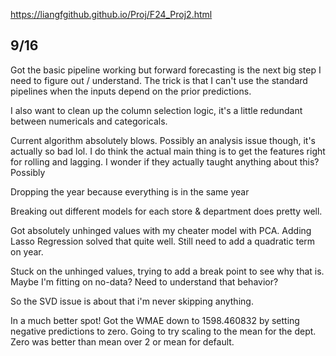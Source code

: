 https://liangfgithub.github.io/Proj/F24_Proj2.html



## 9/16
Got the basic pipeline working but forward forecasting is the next big step I need to figure out / understand.
The trick is that I can't use the standard pipelines when the inputs depend on the prior predictions.

I also want to clean up the column selection logic, it's a little redundant between numericals and categoricals. 

Current algorithm absolutely blows. Possibly an analysis issue though, it's actually so bad lol. I do think the actual main thing is to get the features right for rolling and lagging. I wonder if they actually taught anything about this?
Possibly 


Dropping the year because everything is in the same year


Breaking out different models for each store & department does pretty well.

Got absolutely unhinged values with my cheater model with PCA. Adding Lasso Regression solved that quite well. Still need to add a quadratic term on year.

Stuck on the unhinged values, trying to add a break point to see why that is. Maybe I'm fitting on no-data? Need to understand that behavior?

So the SVD issue is about that i'm never skipping anything.

In a much better spot! Got the WMAE down to  1598.460832 by setting negative predictions to zero. Going 
to try scaling to the mean for the dept. Zero was better than mean over 2 or mean for default.